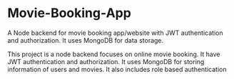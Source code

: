 # Movie-Booking-App
A Node backend for movie booking app/website with JWT authentication and authorization. It uses MongoDB for data storage.

This project is a node backend focuses on online movie booking.
It have JWT authentication and authorization. 
It uses MongoDB for storing information of users and movies. 
It also includes role based authentication

